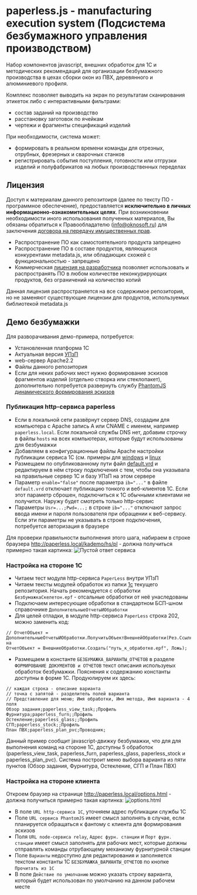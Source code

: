 # paperless.js - manufacturing execution system (Подсистема безбумажного управления производством)

Набор компонентов javascript, внешних обработок для 1С и методических рекомендаций для организации безбумажного производства в цехах сборки окон из ПВХ, деревянного и алюминиевого профиля.

Комплекс позволяет выводить на экран по результатам сканирования этикеток либо с интерактивными фильтрами:
- состав заданий на производство
- расстановку заготовок по ячейкам
- чертежи и фрагменты спецификаций изделий

При необходимости, система может:
- формировать в реальном времени команды для отрезных, отрубных, фрезерных и сварочных станков
- регистрировать события поступления, готовности или отгрузки изделий и полуфабрикатов на любых производственных переделах

## Лицензия
Доступ к материалам данного репозитоиря (далее по тексту ПО - программное обеспечение), предоставляется **исключительно в личных информационно-ознакомительных целях**. При возникновении необходимости иного использования полученных материалов, Вы обязаны обратиться к Правообладателю (info@oknosoft.ru) для заключения [договора на передачу имущественных прав](http://www.oknosoft.ru/programmi-oknosoft/metadata.html).

- Распространение ПО как самостоятельного продукта запрещено
- Распространение ПО в составе продуктов, являющихся конкурентами metadata.js, или обладающих схожей с функциональностью - запрещено
- Коммерческая [лицензия на разработчика](http://www.oknosoft.ru/programmi-oknosoft/metadata.html) позволяет использовать и распространять ПО в любом количестве неконкурирующих продуктов, без ограничений на количество копий

Данная лицензия распространяется на все содержимое репозитория, но не заменяют существующие лицензии для продуктов, используемых библиотекой metadata.js
 
## Демо безбумажки
Для разворачивания демо-примера, потребуется:
- Установленная платформа 1С
- Актуальная версия  [УПзП](http://www.oknosoft.ru/program-possibilities.html)
- web-сервер Apache2.2
- Файлы данного репозитория
- Если для неких рабочих мест нужно формирование эскизов фрагментов изделий (отдельно створка или стеклопакет), дополнительно потребуется развернуть службу [PhantomJS динамического формирования эскизов](http://www.oknosoft.ru/wiki/JS:%D0%A3%D1%81%D1%82%D0%B0%D0%BD%D0%BE%D0%B2%D0%BA%D0%B0_%D0%B8_%D0%BD%D0%B0%D1%81%D1%82%D1%80%D0%BE%D0%B9%D0%BA%D0%B0_PhantomJS_%D0%B2_Linux_%D0%B8_Windows)

### Публикация http-сервиса paperless
- Если в локальной сети развёрнут сервер DNS, создадим для компьютера с Apache запись A или CNAME с именем, например `paperless.local`. Если локальной службы DNS нет, добавим строчку в файлы `hosts` на всех компьютерах, которые будут использованы для безбумажки
- Добавляем в конфигурационные файлы Apache настройки публикации сервиса 1С (см. примеры для [windows](1c/httpd.1c.windows.conf) и [linux](1c/httpd.1c.linux.conf)
- Размещаем по опубликованному пути файл [default.vrd](1c/default.vrd) и редактируем в нём строку подключения с тем, чтобы она указывала на правильные сервер 1С и базу УПзП на этом сервере
- Параметр `enable="false"` после параметра `ib="..."` в файле `default.vrd` отключает публикацию тонкого и веб-клиентов 1С. Если этот параметр сброшен, подключиться к 1С обычными клиентами не получится. Наружу будет смотреть только http-сервис
- Параметры `Usr=...;Pwd=...;` в строке `ib="..."` отключают запрос ввода имени и пароля пользователя при обращении к веб-сервису. Если эти параметры не указывать в строке подключения, потребуется авторизация в браузере
 
Для проверки правильности выполнения этого шага, набираем в строке браузера http://paperless.local/kademo/hs/pl - должна получиться примерно такая картинка:
![Пустой ответ сервиса](https://raw.githubusercontent.com/oknosoft/paperless/master/data/blank-response.png)

### Настройка на стороне 1С
- Читаем тест модуля http-сервиса `PaperLess` внутри УПзП
- Читаем тексты модулей обработок из папки [1c](1c) текущего репозитория. Начать рекомендуется с обработки `БезбумажкаСкелетон.epf` - отсальные обработки от неё унаследованы
- Подключаем интересующие обработки в стандартном БСП-шном справочнике `ДополнительныеОтчетыИОбработки`
- Для целей отладки, в модуле http-сервиса `PaperLess` строка 202, можно заменить код:
```
// ОтчетОбъект = ДополнительныеОтчетыИОбработки.ПолучитьОбъектВнешнейОбработки(Рез.Ссылка);
на
ОтчетОбъект = ВнешниеОбработки.Создать("путь_к_обработке.epf", Ложь);
```
- Размещаем в константе `БЕЗБУМАЖКА_ВАРИАНТЫ_ОТЧЕТОВ` в разделе `ФОРМИРОВАНИЕ ДОКУМЕНТОВ и ОТЧЕТОВ` текст описания используеых обработок безбумажки. Пояснения к содержанию константы доступны в форме 1С. Продуюлируем их здесь:
```
// каждая строка - описание варианта
// точка с запятой - разделитель полей варианта
// Представление для меню; Имя обработки, Имя метода, Имя варианта - 4 поля					
Обзор задания;paperless_view_task;;Профиль
Фурнитура;paperless_furn;;Профиль
Остекление;paperless_glass;;Профиль
СГП;paperless_stock;;Профиль
План ПВХ;paperless_plan_pvc;Проводник;
```
Данный пример сообщит javascript-движку безбумажки, что для для выполнения команд на стороне 1С, доступны 5 обработок (paperless_view_task, paperless_furn, paperless_glass, paperless_stock и paperless_plan_pvc). Система построит меню выбора варианта из пяти пунктов (Обзор задания, Фурнитура, Остекление, СГП и План ПВХ)

### Настройка на стороне клиента
Откроем браузер на странице http://paperless.local/options.html - должна получиться примерно такая картинка:
![options.html](https://raw.githubusercontent.com/oknosoft/paperless/master/data/options.png)
- В поле `URL http-сервиса 1С`, уточняем адрес публикации службы 1С
- Поле `URL сервиса PhantomJS` имеет смысл заполнять в случае, если планируется обращаться к фантому с клиента для формирования эскизов
- Поля `URL node-сервиса relay`, `Адрес фурн. станции` и `Порт фурн. станции` имеет смысл заполнять для рабочих мест, которые должны отправлять команды отрубающему механизму фурнитурной станции
- Поле `Варианты` недоступно для редактирования и заполняется текстом константы 1С `БЕЗБУМАЖКА_ВАРИАНТЫ_ОТЧЕТОВ` по кнопке `Прочитать из 1С`
- В поле `Действие по умолчанию` можно указать строку варианта, который будет использован по умолчанию на данном рабочем месте 
